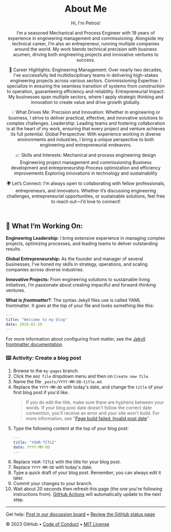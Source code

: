 <header>

<!--
  <<< Author notes: Course header >>>
  Include a 1280×640 image, course title in sentence case, and a concise description in emphasis.
  In your repository settings: enable template repository, add your 1280×640 social image, auto delete head branches.
  Add your open source license, GitHub uses MIT license.
-->

# About Me

Hi, I'm Petros!

I’m a seasoned Mechanical and Process Engineer with 18 years of experience in engineering management and commissioning. Alongside my technical career, I’m also an entrepreneur, running multiple companies around the world. My work blends technical precision with business acumen, driving both engineering projects and innovative ventures to success.




🌟 Career Highlights:
Engineering Management: Over nearly two decades, I’ve successfully led multidisciplinary teams in delivering high-stakes engineering projects across various sectors.
Commissioning Expertise: I specialize in ensuring the seamless transition of systems from construction to operation, guaranteeing efficiency and reliability.
Entrepreneurial Impact: My businesses span multiple sectors, where I apply strategic thinking and innovation to create value and drive growth globally.

💡 What Drives Me:
Precision and Innovation: Whether in engineering or business, I strive to deliver practical, effective, and innovative solutions to complex challenges.
Leadership: Leading teams and fostering collaboration is at the heart of my work, ensuring that every project and venture achieves its full potential.
Global Perspective: With experience working in diverse environments and industries, I bring a unique perspective to both engineering and entrepreneurial endeavors.

📈 Skills and Interests:
Mechanical and process engineering design
Engineering project management and commissioning
Business development and entrepreneurship
Process optimization and efficiency improvements
Exploring innovations in technology and sustainability

🌍 Let’s Connect:
I’m always open to collaborating with fellow professionals, entrepreneurs, and innovators. Whether it’s discussing engineering challenges, entrepreneurial opportunities, or sustainable solutions, feel free to reach out—I’d love to connect!

</header>

<!--
  <<< Author notes: Step 4 >>>
  Start this step by acknowledging the previous step.
  Define terms and link to docs.github.com.
  Historic note: previous version checked the file path. Previous version checked the front matter formatting.
-->

## 🌱 What I’m Working On:

**Engineering Leadership:** I bring extensive experience in managing complex projects, optimizing processes, and leading teams to deliver outstanding results.

**Global Entrepreneurship:** As the founder and manager of several businesses, I’ve honed my skills in strategy, operations, and scaling companies across diverse industries.

**Innovative Projects:** From engineering solutions to sustainable living initiatives, I’m passionate about creating impactful and forward-thinking ventures.

**What is _frontmatter_?**: The syntax Jekyll files use is called YAML frontmatter. It goes at the top of your file and looks something like this:

```yml
---
title: "Welcome to my blog"
date: 2019-01-20
---
```

For more information about configuring front matter, see the [Jekyll frontmatter documentation](https://jekyllrb.com/docs/frontmatter/).

### :keyboard: Activity: Create a blog post

1. Browse to the `my-pages` branch.
1. Click the `Add file` dropdown menu and then on `Create new file`.
1. Name the file `_posts/YYYY-MM-DD-title.md`.
1. Replace the `YYYY-MM-DD` with today's date, and change the `title` of your first blog post if you'd like.
   > If you do edit the title, make sure there are hyphens between your words.
   > If your blog post date doesn't follow the correct date convention, you'll receive an error and your site won't build. For more information, see "[Page build failed: Invalid post date](https://docs.github.com/en/pages/setting-up-a-github-pages-site-with-jekyll/troubleshooting-jekyll-build-errors-for-github-pages-sites)".
1. Type the following content at the top of your blog post:
   ```yaml
   ---
   title: "YOUR-TITLE"
   date: YYYY-MM-DD
   ---
   ```
1. Replace `YOUR-TITLE` with the title for your blog post.
1. Replace `YYYY-MM-DD` with today's date.
1. Type a quick draft of your blog post. Remember, you can always edit it later.
1. Commit your changes to your branch.
1. Wait about 20 seconds then refresh this page (the one you're following instructions from). [GitHub Actions](https://docs.github.com/en/actions) will automatically update to the next step.

<footer>

<!--
  <<< Author notes: Footer >>>
  Add a link to get support, GitHub status page, code of conduct, license link.
-->

---

Get help: [Post in our discussion board](https://github.com/orgs/skills/discussions/categories/github-pages) &bull; [Review the GitHub status page](https://www.githubstatus.com/)

&copy; 2023 GitHub &bull; [Code of Conduct](https://www.contributor-covenant.org/version/2/1/code_of_conduct/code_of_conduct.md) &bull; [MIT License](https://gh.io/mit)

</footer>
